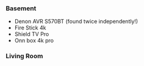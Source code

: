 ### Basement

*   Denon AVR S570BT (found twice independently!)
*   Fire Stick 4k
*   Shield TV Pro
*   Onn box 4k pro

### Living Room
